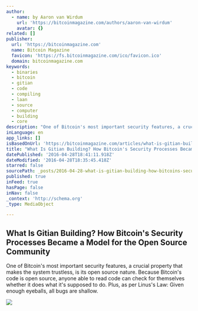 ```yaml
---
author:
  - name: by Aaron van Wirdum
    url: 'https://bitcoinmagazine.com/authors/aaron-van-wirdum'
    avatar: {}
related: []
publisher:
  url: 'https://bitcoinmagazine.com'
  name: Bitcoin Magazine
  favicon: 'https://fs.bitcoinmagazine.com/ico/favicon.ico'
  domain: bitcoinmagazine.com
keywords:
  - binaries
  - bitcoin
  - gitian
  - code
  - compiling
  - laan
  - source
  - computer
  - building
  - core
description: "One of Bitcoin's most important security features, a crucial property that makes the system trustless, is its open source nature. Because Bitcoin's code is open source, anyone able to read code can check for themselves whether it does what it's supposed to do. Plus, as per Linus's Law: Given enough eyeballs, all bugs are shallow."
inLanguage: en
app_links: []
isBasedOnUrl: 'https://bitcoinmagazine.com/articles/what-is-gitian-building-how-bitcoin-s-security-processes-became-a-model-for-the-open-source-community-1461862937'
title: "What Is Gitian Building? How Bitcoin's Security Processes Became a Model for the Open Source Community"
datePublished: '2016-04-28T18:41:11.918Z'
dateModified: '2016-04-28T18:35:45.418Z'
starred: false
sourcePath: _posts/2016-04-28-what-is-gitian-building-how-bitcoins-security-processes-be.md
published: true
inFeed: true
hasPage: false
inNav: false
_context: 'http://schema.org'
_type: MediaObject

---
```

<article style=""><h1>What Is Gitian Building? How Bitcoin's Security Processes Became a Model for the Open Source Community</h1><p>One of Bitcoin's most important security features, a crucial property that makes the system trustless, is its open source nature. Because Bitcoin's code is open source, anyone able to read code can check for themselves whether it does what it's supposed to do. Plus, as per Linus's Law: Given enough eyeballs, all bugs are shallow.</p><img src="https://fs.bitcoinmagazine.com/img/articles/what-is-gitian-building-how-bitcoin-s-security-processes-became-a-model-for-the-open-source-community.jpg" /></article>